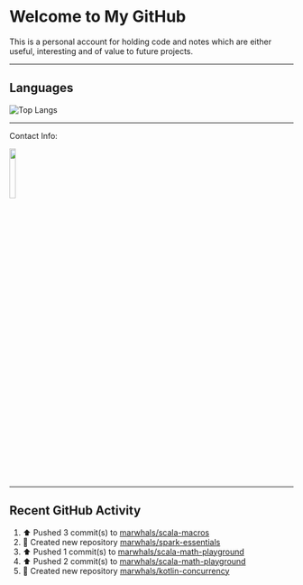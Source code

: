 # Welcome to My GitHub

This is a personal account for holding code and notes which are either useful, interesting and of value to future projects.

---
## Languages

![Top Langs](https://github-readme-stats.vercel.app/api/top-langs/?username=marwhals&layout=compact&bg_color=282c34&text_color=ffffff&title_color=ff5733)

---
Contact Info:

<a href="https://www.linkedin.com/in/marjanmubarok/">
  <img src="https://upload.wikimedia.org/wikipedia/commons/0/01/LinkedIn_Logo.svg" width="15%">
</a>

---

## Recent GitHub Activity

<!--RECENT_ACTIVITY:start-->
1. ⬆️ Pushed 3 commit(s) to [marwhals/scala-macros](https://github.com/marwhals/scala-macros)<br>
2. 📔 Created new repository [marwhals/spark-essentials](https://github.com/marwhals/spark-essentials)<br>
3. ⬆️ Pushed 1 commit(s) to [marwhals/scala-math-playground](https://github.com/marwhals/scala-math-playground)<br>
4. ⬆️ Pushed 2 commit(s) to [marwhals/scala-math-playground](https://github.com/marwhals/scala-math-playground)<br>
5. 📔 Created new repository [marwhals/kotlin-concurrency](https://github.com/marwhals/kotlin-concurrency)<br>
<!--RECENT_ACTIVITY:end-->
